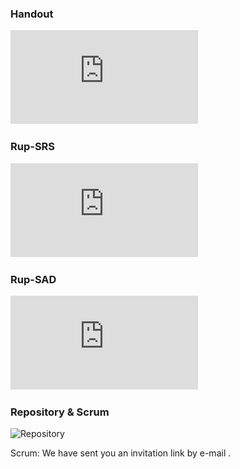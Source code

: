 ### Handout

![handout](https://github.com/dhbw-ka-tinf22b5-dinder/Dinder-SRS/blob/main/handout/DinderHandout.pdf)

### Rup-SRS

![SRS](https://github.com/dhbw-ka-tinf22b5-dinder/Dinder-SRS/blob/main/SoftwareRequirementsSpecification.md)

### Rup-SAD
![SAD](https://github.com/dhbw-ka-tinf22b5-dinder/Dinder-SRS/blob/main/handout/rup_sad.md)

### Repository & Scrum
![Repository](https://github.com/dhbw-ka-tinf22b5-dinder/Dinder)


Scrum: We have sent you an invitation link by e-mail .
